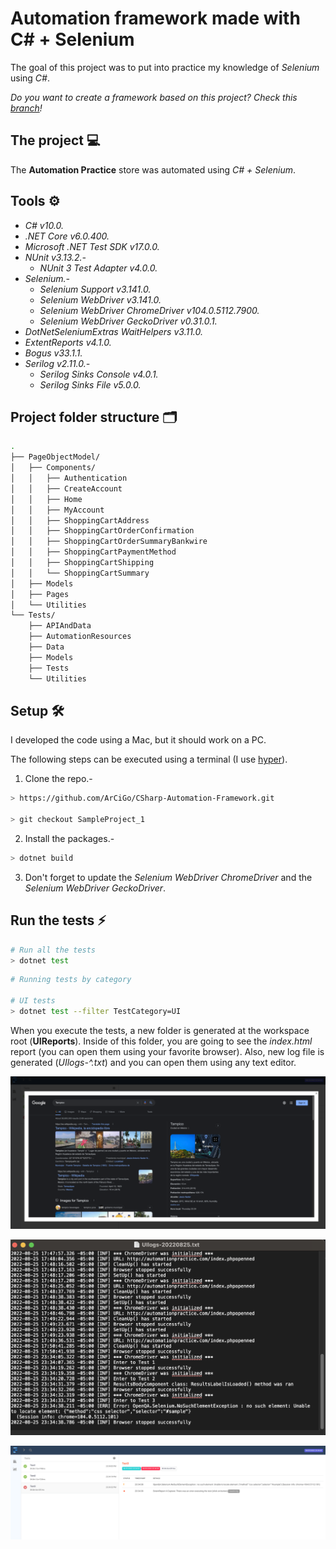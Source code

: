 # Automation framework made with C# + Selenium

The goal of this project was to put into practice my knowledge of *Selenium* using *C#*.

*Do you want to create a framework based on this project? Check this [branch](https://github.com/ArCiGo/CSharp-Automation-Framework/tree/master)!*

## The project 💻

The **Automation Practice** store was automated using *C# + Selenium*.

## Tools ⚙️

* *C# v10.0.*
* *.NET Core v6.0.400.*
* *Microsoft .NET Test SDK v17.0.0.*
* *NUnit v3.13.2.-*
    * *NUnit 3 Test Adapter v4.0.0.*
* *Selenium.-*
    * *Selenium Support v3.141.0.*
    * *Selenium WebDriver v3.141.0.*
    * *Selenium WebDriver ChromeDriver v104.0.5112.7900.*
    * *Selenium WebDriver GeckoDriver v0.31.0.1.*
* *DotNetSeleniumExtras WaitHelpers v3.11.0.*
* *ExtentReports v4.1.0.*
* *Bogus v33.1.1.*
* *Serilog v2.11.0.-*
    * *Serilog Sinks Console v4.0.1.*
    * *Serilog Sinks File v5.0.0.*

## Project folder structure 🗂️

```bash
.
├── PageObjectModel/
│   ├── Components/
│   │   ├── Authentication
│   │   ├── CreateAccount
│   │   ├── Home
│   │   ├── MyAccount
│   │   ├── ShoppingCartAddress
│   │   ├── ShoppingCartOrderConfirmation
│   │   ├── ShoppingCartOrderSummaryBankwire
│   │   ├── ShoppingCartPaymentMethod
│   │   ├── ShoppingCartShipping
│   │   └── ShoppingCartSummary
│   ├── Models
│   ├── Pages
│   └── Utilities
└── Tests/
    ├── APIAndData
    ├── AutomationResources
    ├── Data
    ├── Models
    ├── Tests
    └── Utilities
```

## Setup 🛠️

I developed the code using a Mac, but it should work on a PC.

The following steps can be executed using a terminal (I use [hyper](https://hyper.is/)).

1. Clone the repo.-

```bash
> https://github.com/ArCiGo/CSharp-Automation-Framework.git

> git checkout SampleProject_1
```

2. Install the packages.-

```bash
> dotnet build
```

3. Don't forget to update the *Selenium WebDriver ChromeDriver* and the *Selenium WebDriver GeckoDriver*.

## Run the tests ⚡️

```bash
# Run all the tests
> dotnet test
```

```bash
# Running tests by category

# UI tests
> dotnet test --filter TestCategory=UI
```

When you execute the tests, a new folder is generated at the workspace root (**UIReports**). Inside of this folder, you are going to see the *index.html* report (you can open them using your favorite browser). Also, new log file is generated (*UIlogs-^.txt*) and you can open them using any text editor.

![UI Report Sample 1](./Image02.png)

![UI Report Sample 2](./Image03.png)

![Log Report Sample](./Image01.png)
